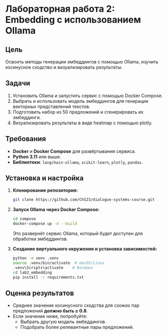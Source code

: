 # Лабораторная работа 2: Embedding с использованием Ollama

## Цель

Освоить методы генерации эмбеддингов с помощью Ollama, изучить косинусное сходство и визуализировать результаты.

## Задачи

1. Установить Ollama и запустить сервис с помощью Docker Compose.
2. Выбрать и использовать модель эмбеддингов для генерации векторных представлений текстов.
3. Подготовить набор из 50 предложений и сгенерировать их эмбеддинги.
4. Визуализировать результаты в виде heatmap с помощью plotly.

## Требования

- **Docker** и **Docker Compose** для развёртывания сервиса.
- **Python 3.11** или выше.
- **Библиотеки**: `langchain-ollama`, `scikit-learn`, `plotly`, `pandas`.

## Установка и настройка

1. **Клонирование репозитория:**
   ```bash
   git clone https://github.com/ChS23/dialogue-systems-course.git
   ```

2. **Запуск Ollama через Docker Compose:**
   ```bash
   cd compose
   docker-compose up -d --build
   ```
   Это развернёт сервис Ollama, который будет доступен для обработки эмбеддингов.

3. **Создание виртуального окружения и установка зависимостей:**
   ```bash
   python -m venv .venv
   source .venv/bin/activate  # macOS/Linux
   .venv\Scripts\activate    # Windows
   cd lab2_embedding
   pip install -r requirements.txt
   ```

## Оценка результатов

- Среднее значение косинусного сходства для схожих пар предложений **должно быть ≥ 0.8**.
- Если значение ниже, попробуйте:
  - Выбрать другую модель эмбеддингов.
  - Подобрать более релевантные пары предложений.
